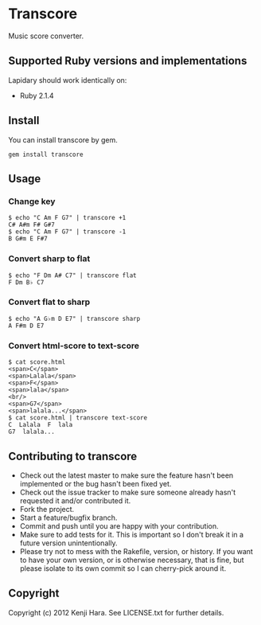# Transcore

Music score converter.

## Supported Ruby versions and implementations
Lapidary should work identically on:

* Ruby 2.1.4

## Install

You can install transcore by gem.

    gem install transcore

## Usage

### Change key
    $ echo "C Am F G7" | transcore +1
    C# A#m F# G#7
    $ echo "C Am F G7" | transcore -1
    B G#m E F#7

### Convert sharp to flat
    $ echo "F Dm A# C7" | transcore flat
    F Dm B♭ C7

### Convert flat to sharp
    $ echo "A G♭m D E7" | transcore sharp
    A F#m D E7

### Convert html-score to text-score
    $ cat score.html
    <span>C</span>
    <span>Lalala</span>
    <span>F</span>
    <span>lala</span>
    <br/>
    <span>G7</span>
    <span>lalala...</span>
    $ cat score.html | transcore text-score
    C  Lalala  F  lala
    G7  lalala...

## Contributing to transcore
 
* Check out the latest master to make sure the feature hasn't been implemented or the bug hasn't been fixed yet.
* Check out the issue tracker to make sure someone already hasn't requested it and/or contributed it.
* Fork the project.
* Start a feature/bugfix branch.
* Commit and push until you are happy with your contribution.
* Make sure to add tests for it. This is important so I don't break it in a future version unintentionally.
* Please try not to mess with the Rakefile, version, or history. If you want to have your own version, or is otherwise necessary, that is fine, but please isolate to its own commit so I can cherry-pick around it.

## Copyright

Copyright (c) 2012 Kenji Hara. See LICENSE.txt for further details.
